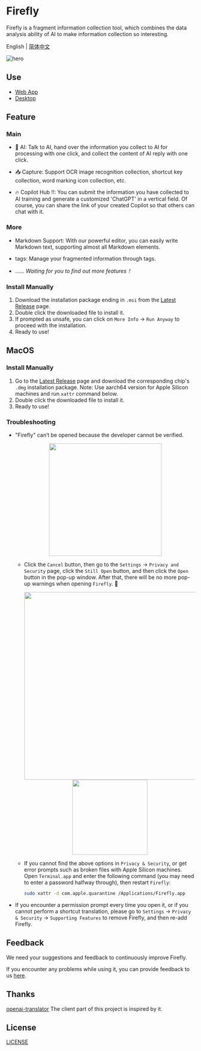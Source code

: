 # Firefly

Firefly is a fragment information collection tool, which combines the data analysis ability of AI to make information collection so interesting.

English | [简体中文](./README-zh_CN.md)

![hero](https://firefly.best/images/hero.png)

## Use

- [Web App](https://firefly.best)
- [Desktop](https://github.com/chenyueban/firefly/releases)

## Feature

### Main

- 🤖 AI: Talk to AI, hand over the information you collect to AI for processing with one click, and collect the content of AI reply with one click.

- 📥 Capture: Support OCR image recognition collection, shortcut key collection, word marking icon collection, etc.

- 🔥 Copilot Hub !!: You can submit the information you have collected to AI training and generate a customized 'ChatGPT' in a vertical field. Of course, you can share the link of your created Copilot so that others can chat with it.

### More

- Markdown Support: With our powerful editor, you can easily write Markdown text, supporting almost all Markdown elements.

- tags: Manage your fragmented information through tags.

- ...... _Waiting for you to find out more features！_

### Install Manually

1. Download the installation package ending in `.msi` from the [Latest Release](https://github.com/chenyueban/firefly/releases/latest) page.
2. Double click the downloaded file to install it.
3. If prompted as unsafe, you can click on `More Info` -> `Run Anyway` to proceed with the installation.
4. Ready to use!

## MacOS

### Install Manually

1. Go to the [Latest Release](https://github.com/chenyueban/firefly/releases/latest) page and download the corresponding chip's `.dmg` installation package. Note: Use aarch64 version for Apple Silicon machines and run `xattr` command below.
2. Double click the downloaded file to install it.
3. Ready to use!

### Troubleshooting

- "Firefly" can’t be opened because the developer cannot be verified.

  <p align="center">
    <img width="300" src="https://user-images.githubusercontent.com/1206493/223916804-45ce3f34-6a4a-4baf-a0c1-4ab5c54c521f.png" />
  </p>

  - Click the `Cancel` button, then go to the `Settings` -> `Privacy and Security` page, click the `Still Open` button, and then click the `Open` button in the pop-up window. After that, there will be no more pop-up warnings when opening `Firefly`. 🎉
  
    <p align="center">
      <img width="500" src="https://user-images.githubusercontent.com/1206493/223916970-9c99f15e-cf61-4770-b92d-4a78f980bb26.png" /> <img width="200" src="https://user-images.githubusercontent.com/1206493/223917449-ed1ac19f-c43d-4b13-9888-79ba46ceb862.png" />
    </p>

  - If you cannot find the above options in `Privacy & Security`, or get error prompts such as broken files with Apple Silicon machines. Open `Terminal.app` and enter the following command (you may need to enter a password halfway through), then restart `Firefly`:

    ```sh
    sudo xattr -d com.apple.quarantine /Applications/Firefly.app
    ```

- If you encounter a permission prompt every time you open it, or if you cannot perform a shortcut translation, please go to `Settings` -> `Privacy & Security` -> `Supporting Features` to remove Firefly, and then re-add Firefly.

## Feedback

We need your suggestions and feedback to continuously improve Firefly.

If you encounter any problems while using it, you can provide feedback to us [here](https://discord.gg/qxqNEGyH3k).

## Thanks

[openai-translator](https://github.com/yetone/openai-translator) The client part of this project is inspired by it.

## License

[LICENSE](./LICENSE)
